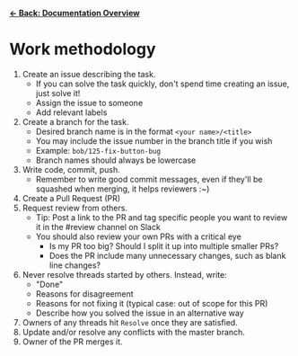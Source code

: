 [**&larr; Back: Documentation Overview**](../README.md#documentation-overview)

# Work methodology

1. Create an issue describing the task.
    - If you can solve the task quickly, don't spend time creating an issue, just solve it!
    - Assign the issue to someone
    - Add relevant labels
2. Create a branch for the task.
    - Desired branch name is in the format `<your name>/<title>`
    - You may include the issue number in the branch title if you wish
    - Example: `bob/125-fix-button-bug`
    - Branch names should always be lowercase
3. Write code, commit, push.
    - Remember to write good commit messages, even if they'll be squashed when merging, it helps reviewers :~)
4. Create a Pull Request (PR)
5. Request review from others.
   - Tip: Post a link to the PR and tag specific people you want to review it in the #review channel on Slack
   - You should also review your own PRs with a critical eye
     - Is my PR too big? Should I split it up into multiple smaller PRs?
     - Does the PR include many unnecessary changes, such as blank line changes?
6. Never resolve threads started by others. Instead, write:
    - "Done"
    - Reasons for disagreement
    - Reasons for not fixing it (typical case: out of scope for this PR)
    - Describe how you solved the issue in an alternative way
7. Owners of any threads hit `Resolve` once they are satisfied.
8. Update and/or resolve any conflicts with the master branch.
9. Owner of the PR merges it.
